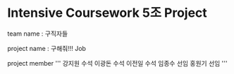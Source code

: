 # Intensive Coursework 5조 Project

team name : 구직자들

project name : 구해줘!!! Job

project member
'''
강지원 수석
이광돈 수석
이전일 수석
임종수 선임
홍원기 선임
'''
